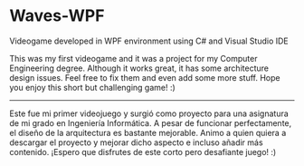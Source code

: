 # Waves-WPF
Videogame developed in WPF environment using C# and Visual Studio IDE

This was my first videogame and it was a project for my Computer Engineering degree.
Although it works great, it has some architecture design issues. 
Feel free to fix them and even add some more stuff.
Hope you enjoy this short but challenging game! :)

--------------------------------------------------------------------------------------

Este fue mi primer videojuego y surgió como proyecto para una asignatura de mi grado en Ingeniería Informática.
A pesar de funcionar perfectamente, el diseño de la arquitectura es bastante mejorable.
Animo a quien quiera a descargar el proyecto y mejorar dicho aspecto e incluso añadir más contenido.
¡Espero que disfrutes de este corto pero desafiante juego! :)

